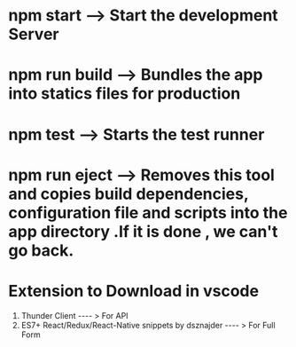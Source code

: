 # npm start --> Start the development Server
# npm run build --> Bundles the app into statics files for production 
# npm test --> Starts the test runner 
# npm run eject --> Removes this tool and copies build dependencies, configuration file and scripts into the app directory .If it is done , we can't go back.

# Extension to Download in vscode 
1. Thunder Client ---- > For API
2. ES7+ React/Redux/React-Native snippets by dsznajder    ---- > For Full Form